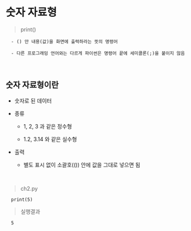 # 숫자 자료형

> print()
```
  - () 안 내용(값)을 화면에 출력하라는 뜻의 명령어
  
  - 다른 프로그래밍 언어와는 다르게 파이썬은 명령어 끝에 세미콜론(;)을 붙이지 않음
```

<br>

숫자 자료형이란
---
- 숫자로 된 데이터

- 종류

  - 1, 2, 3 과 같은 정수형

  - 1.2, 3.14 와 같은 실수형

- 출력

  - 별도 표시 없이 소괄호(()) 안에 값을 그대로 넣으면 됨

<br>

> ch2.py
```
  print(5)
```

> 실행결과
```
  5
```

<br>

